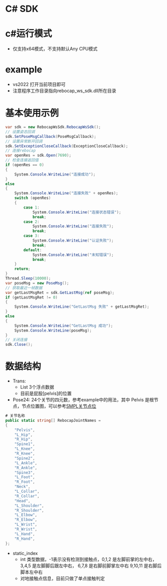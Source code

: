 # C# SDK

# c#运行模式
- 仅支持x64模式，不支持默认Any CPU模式

# example
- vs2022 打开当前项目即可
- 注意程序工作目录指向rebocap_ws_sdk.dll所在目录

# 基本使用示例
```csharp
var sdk = new RebocapWsSdk.RebocapWsSdk();
// 设置姿态回调
sdk.SetPoseMsgCallback(PoseMsgCallback);
// 设置异常断开回调
sdk.SetExceptionCloseCallback(ExceptionCloseCallback);
// 连接rebocap
var openRes = sdk.Open(7690);
// 检查连接返回值
if (openRes == 0)
{
    System.Console.WriteLine("连接成功");
}
else
{
    System.Console.WriteLine("连接失败" + openRes);
    switch (openRes)
    {
        case 1:
            System.Console.WriteLine("连接状态错误");
            break;
        case 2:
            System.Console.WriteLine("连接失败");
            break;
        case 3:
            System.Console.WriteLine("认证失败");
            break;
        default:
            System.Console.WriteLine("未知错误");
            break;
    }
    return;
}
Thread.Sleep(10000);
var poseMsg = new PoseMsg();
// 获取最近一帧数据
var getLastMsgRet = sdk.GetLastMsg(ref poseMsg);
if (getLastMsgRet != 0)
{
    System.Console.WriteLine("GetLastMsg 失败" + getLastMsgRet);
}
else
{
    System.Console.WriteLine("GetLastMsg 成功");
    System.Console.WriteLine(poseMsg);
}
// 关闭连接
sdk.Close();
```
# 数据结构
- Trans:
    - List 3个浮点数据
    - 目前是屁股[pelvis]的位置
- Pose24:
  24个关节的四元数，参考example中的用法，其中 Pelvis 是根节点，节点位置图，可以参考[SMPL关节点位](https://blog.csdn.net/weixin_43822395/article/details/124378186)
```csharp
# 关节名称
public static string[] RebocapJointNames =
{
    "Pelvis",
    "L_Hip",
    "R_Hip",
    "Spine1",
    "L_Knee",
    "R_Knee",
    "Spine2",
    "L_Ankle",
    "R_Ankle",
    "Spine3",
    "L_Foot",
    "R_Foot",
    "Neck",
    "L_Collar",
    "R_Collar",
    "Head",
    "L_Shoulder",
    "R_Shoulder",
    "L_Elbow",
    "R_Elbow",
    "L_Wrist",
    "R_Wrist",
    "L_Hand",
    "R_Hand",
};
```
- static_index
    - int 类型数据，-1表示没有检测到接触点，0,1,2 是左脚前掌的左中右， 3,4,5 是左脚脚后跟左中右， 6,7,8 是右脚前脚掌左中右  9,10,11 是右脚后脚本左中右
    - 对地接触点信息，目前只做了单点接触判定
